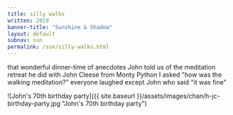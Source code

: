 ```yaml
---
title: silly walks 
written: 2019
banner-title: "Sunshine & Shadow" 
layout: default
subnav: sun
permalink: /sun/silly-walks.html
---
```


<div class="poem">
that wonderful dinner-time  
of anecdotes  
John told us  
of the meditation retreat  
he did with John Cleese  
from Monty Python  
I asked  
"how was the walking meditation?"  
everyone laughed  
except John who said  
"it was fine"
</div>

![John's 70th birthday party]({{ site.baseurl }}/assets/images/chan/h-jc-birthday-party.jpg "John's 70th birthday party")
